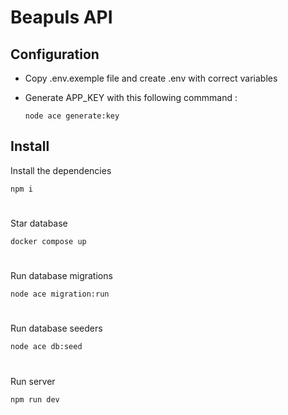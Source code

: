 # Beapuls API

## Configuration

- Copy .env.exemple file and create .env with correct variables

- Generate APP_KEY with this following commmand :
  ```
  node ace generate:key
  ```

## Install

Install the dependencies

```
npm i
```

#

Star database

```
docker compose up
```

#

Run database migrations

```
node ace migration:run
```

#

Run database seeders

```
node ace db:seed
```

#

Run server

```
npm run dev
```

